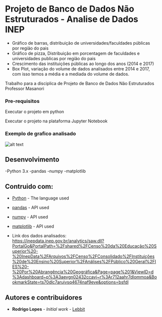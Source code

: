 # Projeto de Banco de Dados Não Estruturados - Analise de Dados INEP

* Gráfico de barras, distribuição de universidades/faculdades públicas por região do pais
* Gráfico de pizza, Distribuição em porcentagem de faculdades e universidades publicas por região do pais
* Crescimento das instituições públicas ao longo dos anos (2014 e 2017)
* Box Plot, variação do volume de dados analisados entre 2014 e 2017, com isso temos a média e a mediada do volume de dados.

Trabalho para a disciplica de Projeto de Banco de Dados Não Estruturados
Professor Masanori

### Pre-requisitos

Executar o projeto em python

Executar o projeto na plataforma Jupyter Notebook

### Exemplo de grafico analisado
![alt text](https://github.com/HammerSteinBrain/TabataBot/blob/master/grafico_pizza.png)

## Desenvolvimento
-Python 3.x
-pandas
-numpy
-matplotlib

## Contruido com:

* [Python](https://www.python.org/doc/) - The language used
* [pandas](https://pandas.pydata.org) - API used
* [numpy](https://numpy.org) - API used
* [matplotlib](https://matplotlib.org) - API used

* Link dos dados analisados: https://inepdata.inep.gov.br/analytics/saw.dll?PortalGo&PortalPath=%2Fshared%2FCenso%20da%20Educação%20Superior%20-%20InepData%2FArquivos%2FCenso%2FConsolidado%2FInstituições%20de%20Ensino%20Superior%2FAnálises%2FPúblico%20Geral%2FIES%20-%20Por%20Abrangência%20Geográfica&Page=page%201&ViewID=d%3Adashboard~p%3A3aevgn02432ccavj~r%3Ar712aahr7dlommoa&BookmarkState=ts70dlc7arujvsq4674naf9eve&options=bsfdl


## Autores e contribuidores

* **Rodrigo Lopes** - *Initial work* - [Lebbit](https://github.com/hammersteinbrain)
